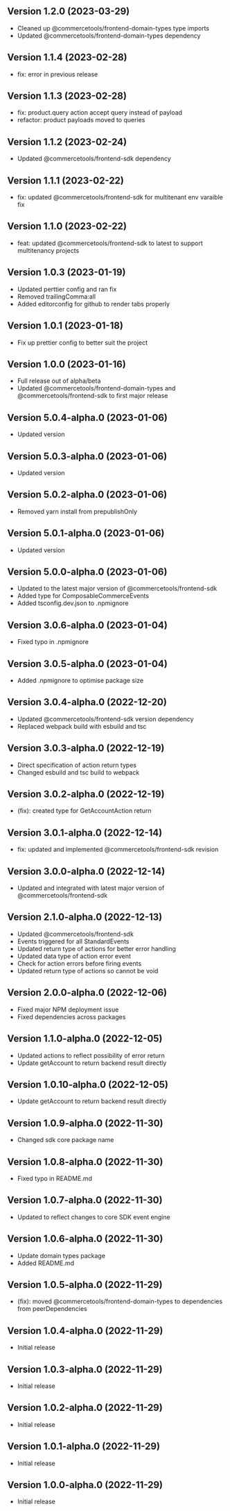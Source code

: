 
## Version 1.2.0 (2023-03-29)



* Cleaned up @commercetools/frontend-domain-types type imports
* Updated @commercetools/frontend-domain-types dependency

## Version 1.1.4 (2023-02-28)

* fix: error in previous release

## Version 1.1.3 (2023-02-28)

* fix: product.query action accept query instead of payload
* refactor: product payloads moved to queries

## Version 1.1.2 (2023-02-24)

* Updated @commercetools/frontend-sdk dependency

## Version 1.1.1 (2023-02-22)

* fix: updated @commercetools/frontend-sdk for multitenant env varaible fix

## Version 1.1.0 (2023-02-22)

* feat: updated @commercetools/frontend-sdk to latest to support multitenancy projects

## Version 1.0.3 (2023-01-19)

* Updated perttier config and ran fix
* Removed trailingComma:all
* Added editorconfig for github to render tabs properly

## Version 1.0.1 (2023-01-18)

* Fix up prettier config to better suit the project

## Version 1.0.0 (2023-01-16)

* Full release out of alpha/beta
* Updated @commercetools/frontend-domain-types and @commercetools/frontend-sdk to first major release

## Version 5.0.4-alpha.0 (2023-01-06)

* Updated version

## Version 5.0.3-alpha.0 (2023-01-06)

* Updated version

## Version 5.0.2-alpha.0 (2023-01-06)

* Removed yarn install from prepublishOnly

## Version 5.0.1-alpha.0 (2023-01-06)

* Updated version

## Version 5.0.0-alpha.0 (2023-01-06)

* Updated to the latest major version of @commercetools/frontend-sdk
* Added type for ComposableCommerceEvents
* Added tsconfig.dev.json to .npmignore

## Version 3.0.6-alpha.0 (2023-01-04)

* Fixed typo in .npmignore

## Version 3.0.5-alpha.0 (2023-01-04)

* Added .npmignore to optimise package size

## Version 3.0.4-alpha.0 (2022-12-20)

* Updated @commercetools/frontend-sdk version dependency
* Replaced webpack build with esbuild and tsc

## Version 3.0.3-alpha.0 (2022-12-19)

* Direct specification of action return types
* Changed esbuild and tsc build to webpack

## Version 3.0.2-alpha.0 (2022-12-19)

* (fix): created type for GetAccountAction return

## Version 3.0.1-alpha.0 (2022-12-14)

* fix: updated and implemented @commercetools/frontend-sdk revision

## Version 3.0.0-alpha.0 (2022-12-14)

* Updated and integrated with latest major version of @commercetools/frontend-sdk

## Version 2.1.0-alpha.0 (2022-12-13)

* Updated @commercetools/frontend-sdk
* Events triggered for all StandardEvents
* Updated return type of actions for better error handling
* Updated data type of action error event
* Check for action errors before firing events
* Updated return type of actions so cannot be void

## Version 2.0.0-alpha.0 (2022-12-06)

* Fixed major NPM deployment issue
* Fixed dependencies across packages

## Version 1.1.0-alpha.0 (2022-12-05)

* Updated actions to reflect possibility of error return
* Update getAccount to return backend result directly

## Version 1.0.10-alpha.0 (2022-12-05)

* Update getAccount to return backend result directly

## Version 1.0.9-alpha.0 (2022-11-30)

* Changed sdk core package name

## Version 1.0.8-alpha.0 (2022-11-30)

* Fixed typo in README.md

## Version 1.0.7-alpha.0 (2022-11-30)

* Updated to reflect changes to core SDK event engine

## Version 1.0.6-alpha.0 (2022-11-30)

* Update domain types package
* Added README.md

## Version 1.0.5-alpha.0 (2022-11-29)

* (fix): moved @commercetools/frontend-domain-types to dependencies from peerDependencies

## Version 1.0.4-alpha.0 (2022-11-29)

* Initial release

## Version 1.0.3-alpha.0 (2022-11-29)

* Initial release

## Version 1.0.2-alpha.0 (2022-11-29)

* Initial release

## Version 1.0.1-alpha.0 (2022-11-29)

* Initial release

## Version 1.0.0-alpha.0 (2022-11-29)

* Initial release
